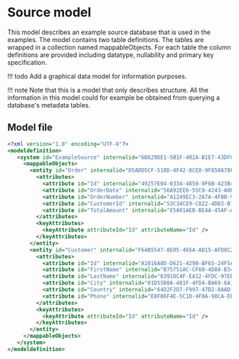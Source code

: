 # Source model

This model describes an example source database that is used in the examples.
The model contains two table definitions.
The tables are wrapped in a collection named mappableObjects.
For each table the column definitions are provided including datatype, nullability and primary key specification.

!!! todo
    Add a graphical data model for information purposes.

!!! note
    Note that this is a model that only describes structure. All the information in this model could for example be obtained from querying a database's metadata tables.

## Model file
``` xml
<?xml version="1.0" encoding="UTF-8"?>
<modeldefinition>
   <system id="ExampleSource" internalid="6B629DE1-5B1F-402A-B1E7-43DFC141EB57" name="ExampleSource">
     <mappableObjects>
       <entity id="Order" internalid="D5ADD5CF-510D-4F42-8CE0-9F850A78FB41" name="Order">
         <attributes>
           <attribute id="Id" internalid="49257E04-0334-4850-9F6B-423B4921A7A6" name="Id" datatype="int" fulldatatype="int" required="TRUE" isKey="TRUE" />
           <attribute id="OrderDate" internalid="56A92EE6-55C9-4243-A0E1-B24978B86E4D" name="OrderDate" datatype="datetime" fulldatatype="datetime" isKey="FALSE" />
           <attribute id="OrderNumber" internalid="A1249EC3-2A7A-4FBB-9FC4-DEC00F3D0598" name="OrderNumber" datatype="varchar" length="50" fulldatatype="varchar(50)" isKey="FALSE" />
           <attribute id="CustomerId" internalid="53C34CE9-C822-4DB3-B76B-821D7F9BB7EB" name="CustomerId" datatype="int" fulldatatype="int" isKey="FALSE" />
           <attribute id="TotalAmount" internalid="E5A91AEB-BE4A-45AF-AFCA-BC6E3F199BAC" name="TotalAmount" datatype="decimal" precision="12" scale="2" fulldatatype="decimal(12,2)" isKey="FALSE" />
         </attributes>
         <keyAttributes>
           <keyAttribute attributeId="Id" attributeName="Id" />
         </keyAttributes>
       </entity>
       <entity id="Customer" internalid="F64B5547-8E05-465A-AD15-AFD8C2732AE4" name="Customer">
         <attributes>
           <attribute id="Id" internalid="A1016A0D-D621-429B-BF65-24F5A5A60CAA" name="Id" datatype="int" fulldatatype="int" required="TRUE" isKey="TRUE" />
           <attribute id="FirstName" internalid="B75751AC-CF60-4D88-B346-A888F9B65422" name="FirstName" datatype="varchar" length="50" fulldatatype="varchar(50)" isKey="FALSE" />
           <attribute id="LastName" internalid="63918C4F-EA12-4FDC-97EE-DB23C42D888C" name="LastName" datatype="varchar" length="100" fulldatatype="varchar(100)" isKey="FALSE" />
           <attribute id="City" internalid="01D55B0A-481F-4FD4-BA69-6A1587E4F87C" name="City" datatype="varchar" length="50" fulldatatype="varchar(50)" isKey="FALSE" />
           <attribute id="Country" internalid="64D2F2D7-F997-47D2-8AAD-C191B1DE960A" name="Country" datatype="varchar" length="3" fulldatatype="varchar(3)" isKey="FALSE" />
           <attribute id="Phone" internalid="E8F86F4E-5C1D-4F0A-98CA-EE6DB630A025" name="Phone" datatype="varchar" length="20" fulldatatype="varchar(20)" isKey="FALSE" />
         </attributes>
         <keyAttributes>
           <keyAttribute attributeId="Id" attributeName="Id" />
         </keyAttributes>
       </entity>
     </mappableObjects>
   </system>
</modeldefinition>
```